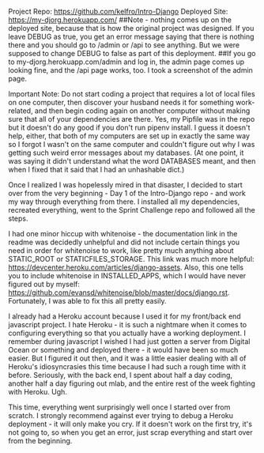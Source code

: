 Project Repo: https://github.com/kelfro/Intro-Django
Deployed Site: https://my-djorg.herokuapp.com/
##Note - nothing comes up on the deployed site, because that is how the original project was designed. If you leave DEBUG as true, you get an error message saying that there is nothing there and you should go to /admin or /api to see anything. But we were supposed to change DEBUG to false as part of this deployment.
##If you go to my-djorg.herokuapp.com/admin and log in, the admin page comes up looking fine, and the /api page works, too. I took a screenshot of the admin page.

Important Note: Do not start coding a project that requires a lot of local files on one computer, then discover your husband needs it for something work-related, and then begin coding again on another computer without making sure that all of your dependencies are there. Yes, my Pipfile was in the repo but it doesn't do any good if you don't run pipenv install. I guess it doesn't help, either, that both of my computers are set up in exactly the same way so I forgot I wasn't on the same computer and couldn't figure out why I was getting such weird error messages about my databases. (At one point, it was saying it didn't understand what the word DATABASES meant, and then when I fixed that it said that I had an unhashable dict.)

Once I realized I was hopelessly mired in that disaster, I decided to start over from the very beginning - Day 1 of the Intro-Django repo - and work my way through everything from there. I installed all my dependencies, recreated everything, went to the Sprint Challenge repo and followed all the steps.

I had one minor hiccup with whitenoise - the documentation link in the readme was decidedly unhelpful and did not include certain things you need in order for whitenoise to work, like pretty much anything about STATIC_ROOT or STATICFILES_STORAGE. This link was much more helpful: https://devcenter.heroku.com/articles/django-assets. Also, this one tells you to include whitenoise in INSTALLED_APPS, which I would have never figured out by myself: https://github.com/evansd/whitenoise/blob/master/docs/django.rst. Fortunately, I was able to fix this all pretty easily.

I already had a Heroku account because I used it for my front/back end javascript project. I hate Heroku - it is such a nightmare when it comes to configuring everything so that you actually have a working deployment. I remember during javascript I wished I had just gotten a server from Digital Ocean or something and deployed there - it would have been so much easier. But I figured it out then, and it was a little easier dealing with all of Heroku's idiosyncrasies this time because I had such a rough time with it before. Seriously, with the back end, I spent about half a day coding, another half a day figuring out mlab, and the entire rest of the week fighting with Heroku. Ugh.

This time, everything went surprisingly well once I started over from scratch. I strongly recommend against ever trying to debug a Heroku deployment - it will only make you cry. If it doesn't work on the first try, it's not going to, so when you get an error, just scrap everything and start over from the beginning.
